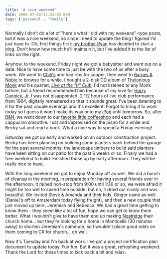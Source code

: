 ```yaml
---
title: 'A nice weekend'
date: 2005-07-05T13:53:03.000
tags: ['personal', 'family']
---
```


Normally I don't do a lot of "here's what I did with my weekend"-type posts, but it was a nice weekend, so since I need to update the blog I figured I'd just have to. Oh, first things first: [my brother Ryan](http://www.xanga.com/StAndrean) has decided to start a blog. Don't know how much he'll maintain it, but I've added it to the list of links on the right.

Anyhow, to the weekend. Friday night we got a babysitter and went out on a date. Nice to have some time to just be with the two of us after a busy week. We went to [Chili's](http://www.chilis.com) and had ribs for supper, then went to [Barnes & Noble](http://www.bn.com) to browse for a while. I bought a 2-disk CD album of [Thelonious Monk](http://www.monkzone.com) and his quartet, _[Live at the "It" Club](http://www.amazon.com/exec/obidos/tg/detail/-/B0000062F9/qid=1120589683/sr=8-1/ref=pd_bbs_ur_1/103-5584203-4239818?v=glance&s=music&n=507846)_. I'd not listened to any Monk before, but a friend recommended him because of my love for [Harry Connick, Jr](http://www.harryconnickjr.com). I was not disappointed. 2 1/2 hours of live club performance from 1964, digitally remastered so that it sounds great. I've been listening to it for the past couple evenings and it's excellent. Forgot to bring it to work today so I guess it won't make its way onto my [iPod](http://www.apple.com/ipod/) until tomorrow. So, after [B&N](http://www.bn.com), we went down to our [favorite little coffeeshop](http://www.brewedawakeningscr.com) and each had a cappucino smoothie. I sat and improvised on the piano for a while and Becky sat and read a book. What a nice way to spend a Friday evening!

Saturday we got up early and worked on an outdoor construction project. Becky has been planning on building some planters back behind the garage for the past several months; the landscape timbers to build said planters have been sitting on our patio for the past 6 weeks or so. Finally we had a free weekend to build. Finished those up by early afternoon. They will be really nice to have.

With the long weekend we got to enjoy Monday off as well. We did a bunch of cleanup in the morning, in preparation for having several friends over in the afternoon. It rained non-stop from 9:00 until 1:30 or so; we were afraid it might be too wet to spend time outside, but no, it dried out nicely and was beautiful. We invited Steve & Amanda and their kids, Ginger came as well (Daniel's off to Amsterdam today flying freight), and then a new couple that just moved up here, Jeremiah and Rebecca. We had a great time getting to know them - they seem like a lot of fun, hope we can get to know them better. What I wouldn't give to have them end up making [Noelridge](http://www.noelridgebaptistchurch.org) their church home... but they're looking for a home in Monticello (30 minutes away) to shorten Jeremiah's commute, so I wouldn't place good odds on them coming to CR for church... oh well.

Now it's Tuesday and I'm back at work. I've got a project certification plan document to update today. Fun fun. But it was a great, refreshing weekend. Thank the Lord for these times to kick back a bit and relax.
